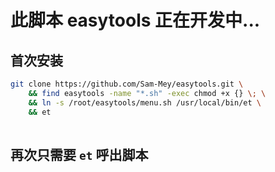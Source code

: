 # 此脚本 easytools 正在开发中...

## 首次安装

```bash
git clone https://github.com/Sam-Mey/easytools.git \
    && find easytools -name "*.sh" -exec chmod +x {} \; \
    && ln -s /root/easytools/menu.sh /usr/local/bin/et \
    && et
    
```

## 再次只需要 `et` 呼出脚本
